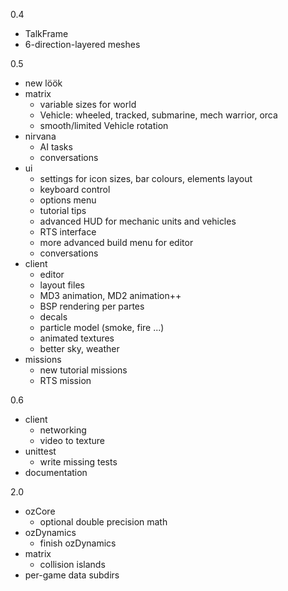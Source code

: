 0.4

- TalkFrame
- 6-direction-layered meshes

0.5

- new löök
- matrix
    * variable sizes for world
    * Vehicle: wheeled, tracked, submarine, mech warrior, orca
    * smooth/limited Vehicle rotation
- nirvana
    * AI tasks
    * conversations
- ui
    * settings for icon sizes, bar colours, elements layout
    * keyboard control
    * options menu
    * tutorial tips
    * advanced HUD for mechanic units and vehicles
    * RTS interface
    * more advanced build menu for editor
    * conversations
- client
    * editor
    * layout files
    * MD3 animation, MD2 animation++
    * BSP rendering per partes
    * decals
    * particle model (smoke, fire ...)
    * animated textures
    * better sky, weather
- missions
    * new tutorial missions
    * RTS mission

0.6

- client
    * networking
    * video to texture
- unittest
    * write missing tests
- documentation

2.0

- ozCore
    * optional double precision math
- ozDynamics
    * finish ozDynamics
- matrix
    * collision islands
- per-game data subdirs
